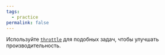 ```yaml
---
tags:
  - practice
permalink: false
---
```


Используйте [`throttle`](/js/long/throttle/) для подобных задач, чтобы улучшать производительность.
